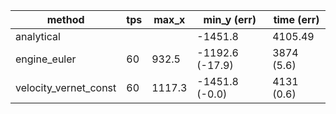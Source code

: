 | method          | tps | max_x | min_y (err)  | time (err)   |
|--------------------------|-----|--------|---------|---------|
| analytical               |     |        | -1451.8 | 4105.49 |
| engine_euler      | 60 | 932.5 | -1192.6 (-17.9) | 3874 (5.6) |
| velocity_vernet_const      | 60 | 1117.3 | -1451.8 (-0.0) | 4131 (0.6) |
